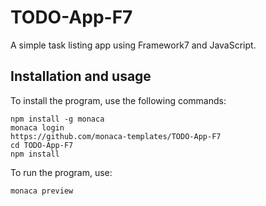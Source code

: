 # TODO-App-F7

A simple task listing app using Framework7 and JavaScript.

## Installation and usage
To install the program, use the following commands:
```
npm install -g monaca
monaca login
https://github.com/monaca-templates/TODO-App-F7
cd TODO-App-F7
npm install
```
To run the program, use:
```
monaca preview
```
